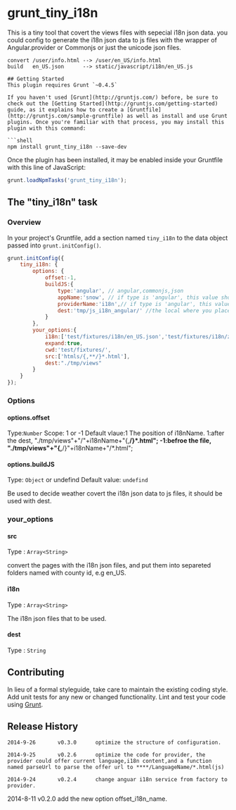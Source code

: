 # grunt_tiny_i18n

This is a tiny tool that covert the views files with sepecial i18n json data.
you could config to generate the i18n json data to js files with the wrapper of Angular.provider or Commonjs or just the unicode json files.

```eg. use en_US.json
convert /user/info.html --> /user/en_US/info.html
build   en_US.json      --> static/javascript/i18n/en_US.js

## Getting Started
This plugin requires Grunt `~0.4.5`

If you haven't used [Grunt](http://gruntjs.com/) before, be sure to check out the [Getting Started](http://gruntjs.com/getting-started) guide, as it explains how to create a [Gruntfile](http://gruntjs.com/sample-gruntfile) as well as install and use Grunt plugins. Once you're familiar with that process, you may install this plugin with this command:

```shell
npm install grunt_tiny_i18n --save-dev
```

Once the plugin has been installed, it may be enabled inside your Gruntfile with this line of JavaScript:

```js
grunt.loadNpmTasks('grunt_tiny_i18n');
```

## The "tiny_i18n" task

### Overview
In your project's Gruntfile, add a section named `tiny_i18n` to the data object passed into `grunt.initConfig()`.

```js
grunt.initConfig({
    tiny_i18n: {
        options: {
            offset:-1,
            buildJS:{
                type:'angular', // angular,commonjs,json
                appName:'snow', // if type is 'angular', this value should be assigned.
                providerName:'i18n',// if type is 'angular', this value should be assigned.
                dest:'tmp/js_i18n_angular/' //the local where you place builded js files.
            }
        },
        your_options:{
            i18n:['test/fixtures/i18n/en_US.json','test/fixtures/i18n/zh_CN.json'],
            expand:true,
            cwd:'test/fixtures/',
            src:['htmls/{,**/}*.html'],
            dest:"./tmp/views"
        }
    }
});
```

### Options

#### options.offset
Type:`Number`
Scope: 1 or -1
Default vlaue:1
The position of i18nName.
1:after the dest, "./tmp/views"+"/"+i18nName+"{,**/}*.html";
-1:befroe the file, "./tmp/views"+"{,**/}"+i18nName+"/*.html";

#### options.buildJS
Type: `Object` or undefind
Default value: `undefind`

Be used to decide weather covert the i18n json data to js files, it should be used with dest.

### your_options

#### src
Type : `Array<String>`

convert the pages with the i18n json files, and put them into separeted folders named with county id, e.g en_US.

#### i18n
Type : `Array<String>`

The i18n json files that to be used.

#### dest
Type : `String`

## Contributing
In lieu of a formal styleguide, take care to maintain the existing coding style. Add unit tests for any new or changed functionality. Lint and test your code using [Grunt](http://gruntjs.com/).

## Release History
```
2014-9-26       v0.3.0      optimize the structure of configuration.
```
```
2014-9-25       v0.2.6      optimize the code for provider, the provider could offer current language,i18n content,and a function named parseUrl to parse the offer url to ****/LanguageName/*.html(js)
```
```
2014-9-24       v0.2.4      change anguar i18n service from factory to provider.
```
2014-8-11       v0.2.0      add the new option offset_i18n_name.
```